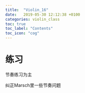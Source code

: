 ```yaml
---
title:  "Violin_16"
date:   2019-05-30 12:12:38 +0100
categories: violin_class
toc: true
toc_label: "Contents"
toc_icon: "cog"
---
```


# 练习

节奏练习为主

纠正Marsch里一些节奏问题